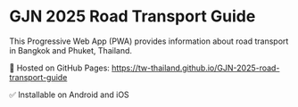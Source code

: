 # GJN 2025 Road Transport Guide

This Progressive Web App (PWA) provides information about road transport in Bangkok and Phuket, Thailand.

📍 Hosted on GitHub Pages: https://tw-thailand.github.io/GJN-2025-road-transport-guide

✅ Installable on Android and iOS
